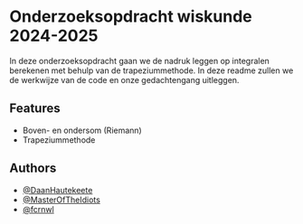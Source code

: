 
# Onderzoeksopdracht wiskunde 2024-2025

In deze onderzoeksopdracht gaan we de nadruk leggen op integralen berekenen met behulp van de trapeziummethode. In deze readme zullen we de werkwijze van de code en onze gedachtengang uitleggen.



## Features

- Boven- en ondersom (Riemann)
- Trapeziummethode


## Authors

- [@DaanHautekeete](https://github.com/DaanHautekeete)
- [@MasterOfTheIdiots](https://github.com/MasterOfTheIdiots)
- [@fcrnwl](https://github.com/fcrnwl)
